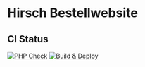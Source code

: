 # Hirsch Bestellwebsite
## CI Status
[![PHP Check](https://github.com/Rindula/hirsch/actions/workflows/php.yml/badge.svg)](https://github.com/Rindula/hirsch/actions/workflows/php.yml)
[![Build & Deploy](https://github.com/Rindula/hirsch/actions/workflows/deploy.yml/badge.svg)](https://github.com/Rindula/hirsch/actions/workflows/deploy.yml)
